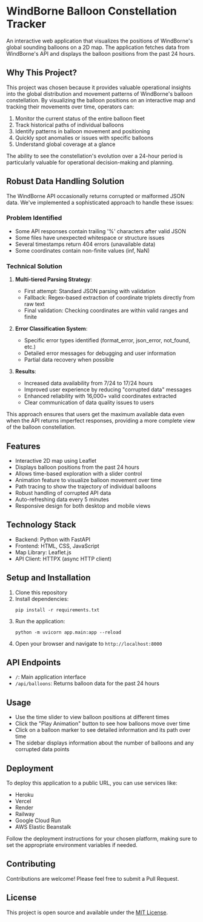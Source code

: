 # WindBorne Balloon Constellation Tracker

An interactive web application that visualizes the positions of WindBorne's global sounding balloons on a 2D map. The application fetches data from WindBorne's API and displays the balloon positions from the past 24 hours.

## Why This Project?

This project was chosen because it provides valuable operational insights into the global distribution and movement patterns of WindBorne's balloon constellation. By visualizing the balloon positions on an interactive map and tracking their movements over time, operators can:

1. Monitor the current status of the entire balloon fleet
2. Track historical paths of individual balloons
3. Identify patterns in balloon movement and positioning
4. Quickly spot anomalies or issues with specific balloons
5. Understand global coverage at a glance

The ability to see the constellation's evolution over a 24-hour period is particularly valuable for operational decision-making and planning.

## Robust Data Handling Solution

The WindBorne API occasionally returns corrupted or malformed JSON data. We've implemented a sophisticated approach to handle these issues:

### Problem Identified
- Some API responses contain trailing '%' characters after valid JSON
- Some files have unexpected whitespace or structure issues
- Several timestamps return 404 errors (unavailable data)
- Some coordinates contain non-finite values (inf, NaN)

### Technical Solution
1. **Multi-tiered Parsing Strategy**:
   - First attempt: Standard JSON parsing with validation
   - Fallback: Regex-based extraction of coordinate triplets directly from raw text
   - Final validation: Checking coordinates are within valid ranges and finite

2. **Error Classification System**:
   - Specific error types identified (format_error, json_error, not_found, etc.)
   - Detailed error messages for debugging and user information
   - Partial data recovery when possible

3. **Results**:
   - Increased data availability from 7/24 to 17/24 hours
   - Improved user experience by reducing "corrupted data" messages
   - Enhanced reliability with 16,000+ valid coordinates extracted
   - Clear communication of data quality issues to users

This approach ensures that users get the maximum available data even when the API returns imperfect responses, providing a more complete view of the balloon constellation.

## Features

- Interactive 2D map using Leaflet
- Displays balloon positions from the past 24 hours
- Allows time-based exploration with a slider control
- Animation feature to visualize balloon movement over time
- Path tracing to show the trajectory of individual balloons
- Robust handling of corrupted API data
- Auto-refreshing data every 5 minutes
- Responsive design for both desktop and mobile views

## Technology Stack

- Backend: Python with FastAPI
- Frontend: HTML, CSS, JavaScript
- Map Library: Leaflet.js
- API Client: HTTPX (async HTTP client)

## Setup and Installation

1. Clone this repository
2. Install dependencies:
   ```
   pip install -r requirements.txt
   ```
3. Run the application:
   ```
   python -m uvicorn app.main:app --reload
   ```
4. Open your browser and navigate to `http://localhost:8000`

## API Endpoints

- `/`: Main application interface
- `/api/balloons`: Returns balloon data for the past 24 hours

## Usage

- Use the time slider to view balloon positions at different times
- Click the "Play Animation" button to see how balloons move over time
- Click on a balloon marker to see detailed information and its path over time
- The sidebar displays information about the number of balloons and any corrupted data points

## Deployment

To deploy this application to a public URL, you can use services like:

- Heroku
- Vercel
- Render
- Railway
- Google Cloud Run
- AWS Elastic Beanstalk

Follow the deployment instructions for your chosen platform, making sure to set the appropriate environment variables if needed.

## Contributing

Contributions are welcome! Please feel free to submit a Pull Request.

## License

This project is open source and available under the [MIT License](LICENSE).